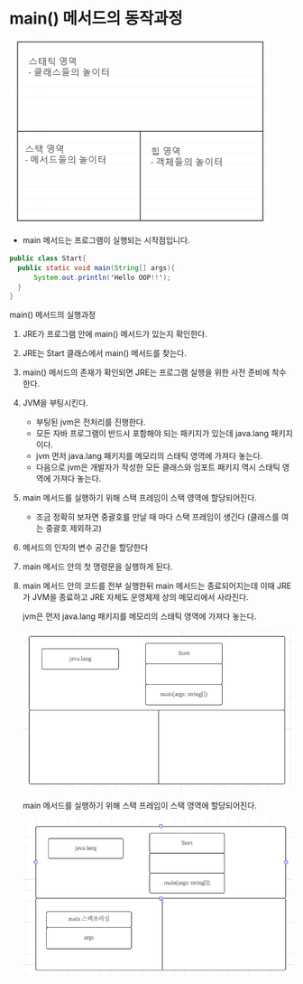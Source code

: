 # main() 메서드의 동작과정

![image-20241216001213903](https://raw.githubusercontent.com/CUCU7103/save-image-repo/main/image/image-20241216001213903.png)

- main 메서드는 프로그램이 실행되는 시작점입니다.



``` java
public class Start{
  public static void main(String[] args){
      System.out.println('Hello OOP!!');
  }
}

```



main() 메서드의 실행과정

1. JRE가 프로그램 안에 main() 메서드가 있는지 확인한다.

2. JRE는 Start 클래스에서 main() 메서드를 찾는다.

3. main() 메서드의 존재가 확인되면 JRE는 프로그램 실행을 위한 사전 준비에 착수한다.

4. JVM을 부팅시킨다.

   - 부팅된 jvm은 전처리를 진행한다.
   - 모든 자바 프로그램이 반드시 포함해야 되는 패키지가 있는데  java.lang 패키지이다.
   - jvm 먼저 java.lang 패키지를 메모리의 스태틱 영역에 가져다 놓는다.
   - 다음으로 jvm은 개발자가 작성한 모든 클래스와 임포트 패키지 역시 스태틱 영역에 가져다 놓는다.

5. main 메서드를 실행하기 위해 스택 프레임이 스택 영역에 할당되어진다.

   - 조금 정확히 보자면  중괄호를 만날 때 마다 스택 프레임이 생긴다 (클래스를 여는 중괄호 제외하고)

6. 메서드의 인자의 변수 공간을 할당한다

7. main 메서드 안의 첫 명령문을 실행하게 된다.

8. main 메서드 안의 코드를 전부 실행한뒤 main 메서드는 종료되어지는데 이때 JRE가 JVM을 종료하고 JRE 자체도 운영체제 상의 메모리에서 사라진다.

   

   jvm은 먼저 java.lang 패키지를 메모리의 스태틱 영역에 가져다 놓는다.

   ![image-20241216003113695](https://raw.githubusercontent.com/CUCU7103/save-image-repo/main/image/image-20241216003113695.png)

   main 메서드를 실행하기 위해 스택 프레임이 스택 영역에 할당되어진다.

   ![image-20241216003532759](https://raw.githubusercontent.com/CUCU7103/save-image-repo/main/image/image-20241216003532759.png)

